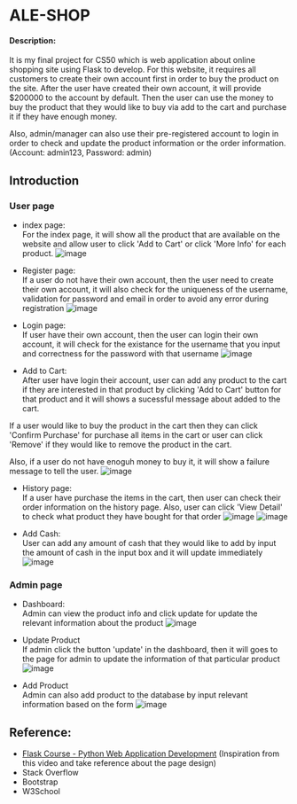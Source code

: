 # ALE-SHOP

#### Description:
It is my final project for CS50 which is web application about online shopping site using Flask to develop. For this website, it requires all customers to create their own account first in order to buy the product on the site. After the user have created their own account, it will provide $200000 to the account by default. Then the user can use the money to buy the product that they would like to buy via add to the cart and purchase it if they have enough money.

Also, admin/manager can also use their pre-registered account to login in order to check and update the product information or the order information. (Account: admin123, Password: admin)

## Introduction

### User page
- index page: <br>
For the index page, it will show all the product that are available on the website and allow user to click 'Add to Cart' or click 'More Info' for each product.
![image](https://user-images.githubusercontent.com/78290169/155998032-f329b304-4be7-470f-8d8f-73d1273e3438.png)

- Register page: <br>
If a user do not have their own account, then the user need to create their own account, it will also check for the uniqueness of the username, validation for password and email in order to avoid any error during registration
![image](https://user-images.githubusercontent.com/78290169/155998112-3f4f215c-188b-4296-95da-26824d504053.png)

- Login page: <br>
If user have their own account, then the user can login their own account, it will check for the existance for the username that you input and correctness for the password with that username
![image](https://user-images.githubusercontent.com/78290169/155998250-74ea6e4c-82cf-4763-87df-06e8d9ea436d.png)

- Add to Cart: <br>
After user have login their account, user can add any product to the cart if they are interested in that product by clicking 'Add to Cart' button for that product and it will shows a sucessful message about added to the cart.

If a user would like to buy the product in the cart then they can click 'Confirm Purchase' for purchase all items in the cart or user can click 'Remove' if they would like to remove the product in the cart. 

Also, if a user do not have enoguh money to buy it, it will show a failure message to tell the user.
![image](https://user-images.githubusercontent.com/78290169/155998766-39f182f6-9c9d-4386-9a38-b0e303687279.png)

- History page: <br>
If a user have purchase the items in the cart, then user can check their order information on the history page. Also, user can click 'View Detail' to check what product they have bought for that order
![image](https://user-images.githubusercontent.com/78290169/155998806-a226eb77-e0d9-46c0-89d4-8e4e4234566e.png)
![image](https://user-images.githubusercontent.com/78290169/155998829-a3015686-52be-455f-8e3f-c2cfbaa562fe.png)

- Add Cash: <br>
User can add any amount of cash that they would like to add by input the amount of cash in the input box and it will update immediately
![image](https://user-images.githubusercontent.com/78290169/155998860-23e4064f-5f41-4a1e-b7b8-4d5ca1427c1a.png)

### Admin page
- Dashboard: <br>
Admin can view the product info and click update for update the relevant information about the product
![image](https://user-images.githubusercontent.com/78290169/155999068-218588c8-073a-4d1e-af8b-0e144dc8f108.png)

- Update Product <br>
If admin click the button 'update' in the dashboard, then it will goes to the page for admin to update the information of that particular product
![image](https://user-images.githubusercontent.com/78290169/155999230-ce66c9a7-7c13-429c-9443-c03aa6b0ac8b.png)

- Add Product <br>
Admin can also add product to the database by input relevant information based on the form 
![image](https://user-images.githubusercontent.com/78290169/155999484-b3ea4746-049d-4a1f-8f63-2d2fb930f723.png)

## Reference:
- <a href="https://youtu.be/Qr4QMBUPxWo">Flask Course - Python Web Application Development</a> (Inspiration from this video and take reference about the page design)
- Stack Overflow
- Bootstrap
- W3School

